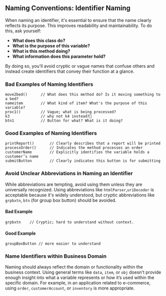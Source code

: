 ## Naming Conventions: Identifier Naming

When naming an identifier, it's essential to ensure that the name clearly reflects its purpose. This improves readability and maintainability. To do this, ask yourself:
- **What does this class do?**
- **What is the purpose of this variable?**
- **What is this method doing?**
- **What information does this parameter hold?**

By doing so, you'll avoid cryptic or vague names that confuse others and instead create identifiers that convey their function at a glance.

### Bad Examples of Naming Identifiers

```plaintext
move2bed()      // What does this method do? Is it moving something to a bed?
nameitem        // What kind of item? What's the purpose of this variable?
proc1()         // Vague; what is being processed?
k3              // why not k4 instead?🤔
btn1            // Button for what? What is it doing?
``` 

### Good Examples of Naming Identifiers

```plaintext
printReport()       // Clearly describes that a report will be printed
processOrder()      // Indicates the method processes an order
customerName        // Explicitly identifies the variable holds a customer’s name
submitButton        // Clearly indicates this button is for submitting
```

### Avoid Unclear Abbreviations in Naming an Identifier

While abbreviations are tempting, avoid using them unless they are universally recognized. Using abbreviations like `htmlParser`,`uriDecoder` is acceptable because it's widely understood, but cryptic abbreviations like `grpbxtn`, `btn` (for group box button) should be avoided.

#### Bad Example

```plaintext
grpbxtn    // Cryptic; hard to understand without context.
```

#### Good Example
```plaintext
groupBoxButton // more easier to understand
```

### Name Identifiers within Business Domain

Naming should always reflect the domain or functionality within the business context. Using general terms like `data`, `item`, or `obj` doesn't provide enough insight into what a variable represents or how it’s used within the specific domain.
For example, in an application related to e-commerce, using `order`, `customerAccount`, or `inventory` is more appropriate.